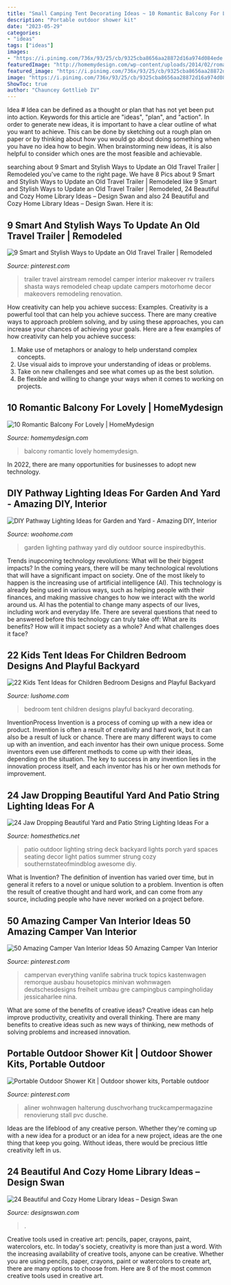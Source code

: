 ```yaml
---
title: "Small Camping Tent Decorating Ideas ~ 10 Romantic Balcony For Lovely"
description: "Portable outdoor shower kit"
date: "2023-05-29"
categories:
- "ideas"
tags: ["ideas"]
images:
- "https://i.pinimg.com/736x/93/25/cb/9325cba8656aa28872d16a974d084ede.jpg"
featuredImage: "http://homemydesign.com/wp-content/uploads/2014/02/romantic-balcony.jpg"
featured_image: "https://i.pinimg.com/736x/93/25/cb/9325cba8656aa28872d16a974d084ede.jpg"
image: "https://i.pinimg.com/736x/93/25/cb/9325cba8656aa28872d16a974d084ede.jpg"
ShowToc: true
author: "Chauncey Gottlieb IV"
---
```



Idea #
Idea can be defined as a thought or plan that has not yet been put into action. Keywords for this article are "ideas", "plan", and "action". In order to generate new ideas, it is important to have a clear outline of what you want to achieve. This can be done by sketching out a rough plan on paper or by thinking about how you would go about doing something when you have no idea how to begin. When brainstorming new ideas, it is also helpful to consider which ones are the most feasible and achievable.

	

		
searching about 9 Smart and Stylish Ways to Update an Old Travel Trailer | Remodeled you've came to the right page. We have 8 Pics about 9 Smart and Stylish Ways to Update an Old Travel Trailer | Remodeled like 9 Smart and Stylish Ways to Update an Old Travel Trailer | Remodeled, 24 Beautiful and Cozy Home Library Ideas – Design Swan and also 24 Beautiful and Cozy Home Library Ideas – Design Swan. Here it is:
		
    
## 9 Smart And Stylish Ways To Update An Old Travel Trailer | Remodeled

<img loading=lazy src="https://i.pinimg.com/736x/21/2e/c7/212ec7d30a9183a5c7996f97493914f3.jpg" onerror="this.onerror=null;this.src='https://tse2.mm.bing.net/th?id=OIP.ZYXeHQG-bA9-HiBJmay9owHaJ3&amp;pid=15.1';" alt="9 Smart and Stylish Ways to Update an Old Travel Trailer | Remodeled">

_Source: pinterest.com_

>trailer travel airstream remodel camper interior makeover rv trailers shasta ways remodeled cheap update campers motorhome decor makeovers remodeling renovation. 

	

How creativity can help you achieve success: Examples.
Creativity is a powerful tool that can help you achieve success. There are many creative ways to approach problem solving, and by using these approaches, you can increase your chances of achieving your goals. Here are a few examples of how creativity can help you achieve success: 
1. Make use of metaphors or analogy to help understand complex concepts.
2. Use visual aids to improve your understanding of ideas or problems.
3. Take on new challenges and see what comes up as the best solution.
4. Be flexible and willing to change your ways when it comes to working on projects.

    
## 10 Romantic Balcony For Lovely | HomeMydesign

<img loading=lazy src="http://homemydesign.com/wp-content/uploads/2014/02/romantic-balcony.jpg" onerror="this.onerror=null;this.src='https://tse4.mm.bing.net/th?id=OIP.nnXmuQdse8weD6ucksMGegHaJ4&amp;pid=15.1';" alt="10 Romantic Balcony For Lovely | HomeMydesign">

_Source: homemydesign.com_

>balcony romantic lovely homemydesign. 

	

In 2022, there are many opportunities for businesses to adopt new technology.

    
## DIY Pathway Lighting Ideas For Garden And Yard - Amazing DIY, Interior

<img loading=lazy src="http://www.woohome.com/wp-content/uploads/2017/06/lighting-ideas-for-pathway-2.jpg" onerror="this.onerror=null;this.src='https://tse4.mm.bing.net/th?id=OIP.y8SdqTeXKipNgkIL_06xFQHaKH&amp;pid=15.1';" alt="DIY Pathway Lighting Ideas for Garden and Yard - Amazing DIY, Interior">

_Source: woohome.com_

>garden lighting pathway yard diy outdoor source inspiredbythis. 

	

Trends inupcoming technology revolutions: What will be their biggest impacts?
In the coming years, there will be many technological revolutions that will have a significant impact on society. One of the most likely to happen is the increasing use of artificial intelligence (AI). This technology is already being used in various ways, such as helping people with their finances, and making massive changes to how we interact with the world around us. AI has the potential to change many aspects of our lives, including work and everyday life. There are several questions that need to be answered before this technology can truly take off: What are its benefits? How will it impact society as a whole? And what challenges does it face?

    
## 22 Kids Tent Ideas For Children Bedroom Designs And Playful Backyard

<img loading=lazy src="https://www.lushome.com/wp-content/uploads/2013/05/kids-playroom-ideas-tents-children-bedroom-16.jpg" onerror="this.onerror=null;this.src='https://tse3.mm.bing.net/th?id=OIP.qo917VrVTGVjl0LJkXFLHAAAAA&amp;pid=15.1';" alt="22 Kids Tent Ideas for Children Bedroom Designs and Playful Backyard">

_Source: lushome.com_

>bedroom tent children designs playful backyard decorating. 

	

InventionProcess
Invention is a process of coming up with a new idea or product. Invention is often a result of creativity and hard work, but it can also be a result of luck or chance. There are many different ways to come up with an invention, and each inventor has their own unique process. Some inventors even use different methods to come up with their ideas, depending on the situation. The key to success in any invention lies in the innovation process itself, and each inventor has his or her own methods for improvement.

    
## 24 Jaw Dropping Beautiful Yard And Patio String Lighting Ideas For A

<img loading=lazy src="http://cdn.homesthetics.net/wp-content/uploads/2015/03/26-Jaw-Dropping-Beautiful-Yard-and-Patio-String-Lighting-Ideas-For-a-Small-Heaven-homesthetics-backyard-landscaping-ideas-22.jpg" onerror="this.onerror=null;this.src='https://tse2.mm.bing.net/th?id=OIP.O-JCHaFrXB9fwDYu1NUX4wHaLH&amp;pid=15.1';" alt="24 Jaw Dropping Beautiful Yard and Patio String Lighting Ideas For a">

_Source: homesthetics.net_

>patio outdoor lighting string deck backyard lights porch yard spaces seating decor light patios summer strung cozy southernstateofmindblog awesome diy. 

	

What is Invention?
The definition of invention has varied over time, but in general it refers to a novel or unique solution to a problem. Invention is often the result of creative thought and hard work, and can come from any source, including people who have never worked on a project before.

    
## 50 Amazing Camper Van Interior Ideas 50 Amazing Camper Van Interior

<img loading=lazy src="https://i.pinimg.com/736x/1c/74/9e/1c749eb4aeb33170b050c3ef015b1fdd.jpg" onerror="this.onerror=null;this.src='https://tse3.mm.bing.net/th?id=OIP.FBkLME2Nq6AjfFb3qk0TmgHaLG&amp;pid=15.1';" alt="50 Amazing Camper Van Interior Ideas 50 Amazing Camper Van Interior">

_Source: pinterest.com_

>campervan everything vanlife sabrina truck topics kastenwagen remorque ausbau housetopics minivan wohnwagen deutschesdesigns freiheit umbau gre campingbus campingholiday jessicaharlee nina. 

	

What are some of the benefits of creative ideas?
Creative ideas can help improve productivity, creativity and overall thinking. There are many benefits to creative ideas such as new ways of thinking, new methods of solving problems and increased innovation.

    
## Portable Outdoor Shower Kit | Outdoor Shower Kits, Portable Outdoor

<img loading=lazy src="https://i.pinimg.com/736x/93/25/cb/9325cba8656aa28872d16a974d084ede.jpg" onerror="this.onerror=null;this.src='https://tse2.mm.bing.net/th?id=OIP.mfHeoP0XrBrKXU6oTeCcRQHaJ4&amp;pid=15.1';" alt="Portable Outdoor Shower Kit | Outdoor shower kits, Portable outdoor">

_Source: pinterest.com_

>aliner wohnwagen halterung duschvorhang truckcampermagazine renovierung stall pvc dusche. 

	

Ideas are the lifeblood of any creative person. Whether they're coming up with a new idea for a product or an idea for a new project, ideas are the one thing that keep you going. Without ideas, there would be precious little creativity left in us.

    
## 24 Beautiful And Cozy Home Library Ideas – Design Swan

<img loading=lazy src="https://img.designswan.com/2012/07/library/20.jpg" onerror="this.onerror=null;this.src='https://tse1.mm.bing.net/th?id=OIP.ZPo4gpWkjGwbOt2xU_46dAHaJw&amp;pid=15.1';" alt="24 Beautiful and Cozy Home Library Ideas – Design Swan">

_Source: designswan.com_

>. 

	

Creative tools used in creative art: pencils, paper, crayons, paint, watercolors, etc.
In today's society, creativity is more than just a word. With the increasing availability of creative tools, anyone can be creative. Whether you are using pencils, paper, crayons, paint or watercolors to create art, there are many options to choose from. Here are 8 of the most common creative tools used in creative art.

